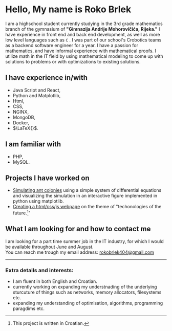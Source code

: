 # Hello, My name is Roko Brlek
I am a highschool student currently studying in the 3rd grade mathematics branch of the gymnasium of **"Gimnazija Andrije Mohorovičića, Rijeka."** I have experience in front end and back end development, as well as more low level languages such as ` C ` . I was part of our school's Crobotics teams as a backend software engineer for a year. I have a passion for mathematics, and have informal experience with mathematical proofs. I utilize math in the IT field by using mathematical modeling to come up with solutions to problems or with optimizations to existing solutions.

## I have experience in/with
- Java Script and React,
- Python and Matplotlib,
- Html,
- CSS,
- NGINX,
- MongoDB,
- Docker,
- $\LaTeX{}$.

## I am familiar with
- PHP,
- MySQL.

## Projects I have worked on
- [Simulating ant colonies](https://github.com/Roko-B/Visualizing-the-simulation-of-ant-colonies) using a simple system of differential equations and visualizing the simulation in an interactive figure implemented in python using matplotlib.
- [Creating a html/css/js webpage](https://github.com/Roko-B/HTML-CSS-JS-school-project) on the theme of "techonologies of the future.[^1]"

[^1]: This project is written in Croatian.

## What I am looking for and how to contact me
I am looking for a part time summer job in the IT industry, for which I would be available throughout June and August.
<br>You can reach me trough my email address: rokobrlek404@gmail.com

<hr>

### Extra details and interests:
- I am fluent in both English and Croatian.
- currently working on expanding my understnading of the underlying sturcuture of things such as networks, memory allocators, filesystems etc.
- expanding my understanding of optimisation, algorithms, programming paragdims etc.
 
